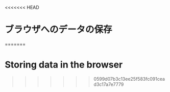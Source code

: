 
<<<<<<< HEAD
# ブラウザへのデータの保存
=======
# Storing data in the browser
>>>>>>> 0599d07b3c13ee25f583fc091cead3c17a7e7779
